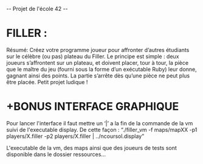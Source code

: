-- Projet de l'école 42 --

# FILLER :

Résumé: Créez votre programme joueur pour affronter d’autres étudiants sur le célèbre
(ou pas) plateau du Filler. Le principe est simple : deux joueurs s’affrontent sur un
plateau, et doivent placer, tour à tour, la pièce que le maître du jeu (fourni sous la
forme d’un exécutable Ruby) leur donne, gagnant ainsi des points. La partie s’arrête dès
qu’une pièce ne peut plus être placée. Petit projet ludique !

# +BONUS INTERFACE GRAPHIQUE

Pour lancer l'interface il faut mettre un ‘|’ a la fin de la commande de la vm suivi de l'executable display.
De cette façon : “./filler_vm -f maps/mapXX -p1 players/X.filler -p2 players/X.filler | ../ncoursol.display”

L'executable de la vm, des maps ainsi que des joueurs de tests sont disponible dans le dossier ressources...
